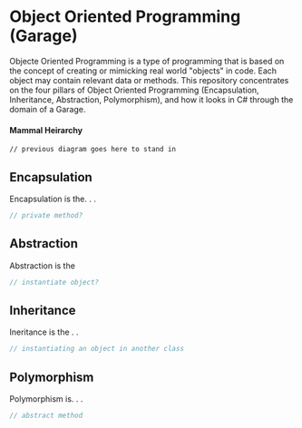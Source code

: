 # Object Oriented Programming (Garage)
Objecte Oriented Programming is a type of programming that is based on the concept of creating or mimicking real world "objects" in code.  Each object may contain relevant data or methods.  This repository concentrates on the four pillars of Object Oriented Programming (Encapsulation, Inheritance, Abstraction, Polymorphism), and how it looks in C# through the domain of a Garage.  

#### Mammal Heirarchy 
```
// previous diagram goes here to stand in
```

## Encapsulation
Encapsulation is the. . .
```c#
// private method?
```

## Abstraction
Abstraction is the
```c#
// instantiate object?
```

## Inheritance
Ineritance is the . . 
```c#
// instantiating an object in another class
```

## Polymorphism
Polymorphism is. . .
```c#
// abstract method
```
